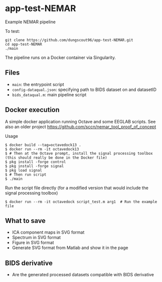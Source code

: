 # app-test-NEMAR
Example NEMAR pipeline

To test:
```
git clone https://github.com/dungscout96/app-test-NEMAR.git
cd app-test-NEMAR
./main
```

The pipeline runs on a Docker container via Singularity. 

## Files
- `main`: the entrypoint script
- `config-dataqual.json`: specifying path to BIDS dataset on and datasetID
- `bids_dataqual.m`: main pipeline script

## Docker execution

A simple docker application running Octave and some EEGLAB scripts. See also an older project https://github.com/sccn/nemar_tool_proof_of_concept

Usage
```
$ docker build --tag=octavedock13 .
$ docker run --rm -it octavedock13
$ # Then at the Octave prompt, install the signal processing toolbox (this should really be done in the Docker file)
$ pkg install -forge control
$ pkg install -forge signal
$ pkg load signal
$ # Then run script
$ ./main
```

Run the script file directly (for a modified version that would include the signal processing toolbox)

```
$ docker run --rm -it octavedock script_test.m arg1  # Run the example file
```

## What to save
- ICA component maps in SVG format
- Spectrum in SVG format
- Figure in SVG format 
- Generate SVG format from Matlab and show it in the page

## BIDS derivative
- Are the generated processed datasets compatible with BIDS derivative
